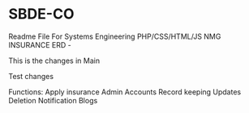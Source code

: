 # SBDE-CO
Readme File For Systems Engineering
PHP/CSS/HTML/JS
NMG INSURANCE
ERD - 

This is the changes in Main


Test changes


Functions:
Apply insurance
Admin Accounts
Record keeping
Updates
Deletion
Notification
Blogs



